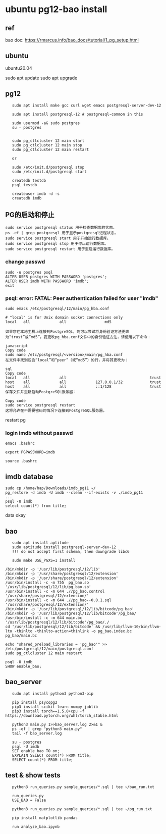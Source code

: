 
# ubuntu pg12-bao install

## ref

   bao doc:   https://rmarcus.info/bao_docs/tutorial/1_pg_setup.html
   

## ubuntu

   ubuntu20.04

   sudo apt update
   sudo apt upgrade
   
## pg12
```
   sudo apt install make gcc curl wget emacs postgresql-server-dev-12

   sudo apt install postgresql-12 # postgresql-common in this

   sudo usermod -aG sudo postgres
   su - postgres

   
   sudo pg_ctlcluster 12 main start
   sudo pg_ctlcluster 12 main stop
   sudo pg_ctlcluster 12 main restart

   or

   sudo /etc/init.d/postgresql stop
   sudo /etc/init.d/postgresql start

   createdb testdb
   psql testdb

   createuser imdb -d -s
   createdb imdb
```

## PG的启动和停止
```
sudo service postgresql status 用于检查数据库的状态。
ps -ef | grep postgresql 用于显示postgresql进程状态。
sudo service postgresql start 用于开始运行数据库。
sudo service postgresql stop 用于停止运行数据库。
sudo service postgresql restart 用于重启运行数据库。
```

### change passwd

    sudo -u postgres psql
    ALTER USER postgres WITH PASSWORD 'postgres'; 
    ALTER USER imdb WITH PASSWORD 'imdb';
    exit

### psql: error: FATAL:  Peer authentication failed for user "imdb"

    sudo emacs /etc/postgresql/12/main/pg_hba.conf

```
# "local" is for Unix domain socket connections only                                                                            
local   all             all					md5

```
```
如果您在本地主机上连接到PostgreSQL，则可以尝试将身份验证方法更改为“trust”或“md5”。要更改pg_hba.conf文件中的身份验证方法，请使用以下命令：

javascript
Copy code
sudo nano /etc/postgresql/<version>/main/pg_hba.conf
在文件中找到包含“local”和“peer”（或“md5”）的行，并将其更改为：

sql
Copy code
local   all             all                                     trust
host    all             all             127.0.0.1/32            trust
host    all             all             ::1/128                 trust
保存文件并重新启动PostgreSQL服务器：

Copy code
sudo service postgresql restart
这将允许在不需要密码的情况下连接到PostgreSQL服务器。
```
restart pg

### login imdb without passwd

    emacs .bashrc

    export PGPASSWORD=imdb

    source .bashrc

## imdb database

    sudo cp /home/hap/Downloads/imdb_pg11 ~/
    pg_restore -d imdb -U imdb --clean --if-exists -v ./imdb_pg11
    ...
    psql -U imdb
    select count(*) from title;

data okay

## bao 
```
   sudo apt install aptitude
   sudo aptitude install postgresql-server-dev-12
   !!! do not accept first schema, then downgrade libc6
   
   sudo make USE_PGXS=1 install
```

```
/bin/mkdir -p '/usr/lib/postgresql/12/lib'
/bin/mkdir -p '/usr/share/postgresql/12/extension'
/bin/mkdir -p '/usr/share/postgresql/12/extension'
/usr/bin/install -c -m 755  pg_bao.so '/usr/lib/postgresql/12/lib/pg_bao.so'
/usr/bin/install -c -m 644 .//pg_bao.control '/usr/share/postgresql/12/extension/'
/usr/bin/install -c -m 644 .//pg_bao--0.0.1.sql  '/usr/share/postgresql/12/extension/'
/bin/mkdir -p '/usr/lib/postgresql/12/lib/bitcode/pg_bao'
/bin/mkdir -p '/usr/lib/postgresql/12/lib/bitcode'/pg_bao/
/usr/bin/install -c -m 644 main.bc '/usr/lib/postgresql/12/lib/bitcode'/pg_bao/./
cd '/usr/lib/postgresql/12/lib/bitcode' && /usr/lib/llvm-10/bin/llvm-lto -thinlto -thinlto-action=thinlink -o pg_bao.index.bc pg_bao/main.bc
```

    echo "shared_preload_libraries = 'pg_bao'" >> /etc/postgresql/12/main/postgresql.conf	
    sudo pg_ctlcluster 12 main restart

    psql -U imdb
    SHOW enable_bao;


## bao_server
```
   sudo apt install python3 python3-pip

   pip install psycopg2
   pip3 install scikit-learn numpy joblib
   pip3 install torch==1.5.0+cpu -f https://download.pytorch.org/whl/torch_stable.html

   python3 main.py 1>>bao_server.log 2>&1 &
   ps -ef | grep "python3 main.py"
   tail -f bao_server.log

   su - postgres
   psql -U imdb
   SET enable_bao TO on;
   EXPLAIN SELECT count(*) FROM title;
   SELECT count(*) FROM title;
```
## test & show tests
```
   python3 run_queries.py sample_queries/*.sql | tee ~/bao_run.txt
   
   run_queries.py 
   USE_BAO = False

   python3 run_queries.py sample_queries/*.sql | tee ~/pg_run.txt

   pip install matplotlib pandas

   run analyze_bao.ipynb
```
   
